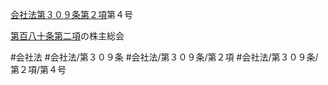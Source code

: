 [会社法第３０９条第２項](会社法＿＿＿＿第３０９条第２項)第４号

[第百八十条第二項](会社法＿＿＿＿第１８０条第２項)の株主総会


#会社法
#会社法/第３０９条
#会社法/第３０９条/第２項
#会社法/第３０９条/第２項/第４号
